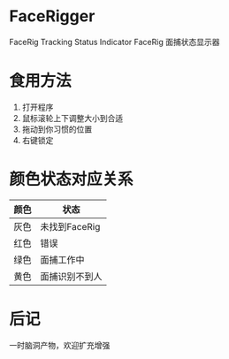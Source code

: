 # FaceRigger
FaceRig Tracking Status Indicator FaceRig 面捕状态显示器

# 食用方法
1. 打开程序
2. 鼠标滚轮上下调整大小到合适
3. 拖动到你习惯的位置
4. 右键锁定

# 颜色状态对应关系
|颜色|状态|
|--|--|
|灰色|未找到FaceRig|
|红色|错误|
|绿色|面捕工作中|
|黄色|面捕识别不到人|

# 后记
一时脑洞产物，欢迎扩充增强
